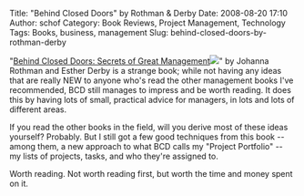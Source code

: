 Title: "Behind Closed Doors" by Rothman & Derby
Date: 2008-08-20 17:10
Author: schof
Category: Book Reviews, Project Management, Technology
Tags: Books, business, management
Slug: behind-closed-doors-by-rothman-derby

"[Behind Closed Doors: Secrets of Great
Management](http://www.amazon.com/gp/product/0976694026/ref=as_li_ss_tl?ie=UTF8&camp=1789&creative=390957&creativeASIN=0976694026&linkCode=as2&tag=schoforg-20)![](http://www.assoc-amazon.com/e/ir?t=schoforg-20&l=as2&o=1&a=0976694026)"
by Johanna Rothman and Esther Derby is a strange book; while not having
any ideas that are really NEW to anyone who's read the other management
books I've recommended, BCD still manages to impress and be worth
reading. It does this by having lots of small, practical advice for
managers, in lots and lots of different areas.

If you read the other books in the field, will you derive most of these
ideas yourself? Probably. But I still got a few good techniques from
this book -- among them, a new approach to what BCD calls my "Project
Portfolio" -- my lists of projects, tasks, and who they're assigned to.

Worth reading. Not worth reading first, but worth the time and money
spent on it.

